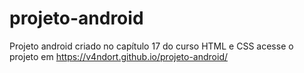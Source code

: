 # projeto-android
Projeto android criado no capítulo 17 do curso HTML e CSS
acesse o projeto em https://v4ndort.github.io/projeto-android/
